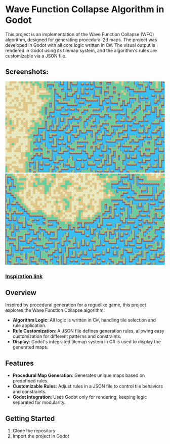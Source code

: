 # Wave Function Collapse Algorithm in Godot

This project is an implementation of the Wave Function Collapse (WFC) algorithm, designed for generating procedural 2d maps.
The project was developed in Godot with all core logic written in C#. The visual output is rendered in Godot using its tilemap system, and the algorithm's rules are customizable via a JSON file.

## Screenshots:

<img title="screenshot1" alt="screenshot1" src="Screenshot/1.png">
<img title="screenshot1" alt="screenshot1" src="Screenshot/2.png">

### [Inspiration link](https://github.com/mxgmn/WaveFunctionCollapse)

## Overview
Inspired by procedural generation for a roguelike game, this project explores the Wave Function Collapse algorithm:
- **Algorithm Logic**: All logic is written in C#, handling tile selection and rule application.
- **Rule Customization**: A JSON file defines generation rules, allowing easy customization for different patterns and constraints.
- **Display**: Godot's integrated tilemap system in C# is used to display the generated maps.

## Features
- **Procedural Map Generation**: Generates unique maps based on predefined rules.
- **Customizable Rules**: Adjust rules in a JSON file to control tile behaviors and constraints.
- **Godot Integration**: Uses Godot only for rendering, keeping logic separated for modularity.

## Getting Started

1. Clone the repository
2. Import the project in Godot 
